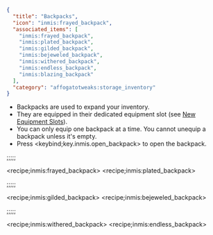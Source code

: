 ```json
{
  "title": "Backpacks",
  "icon": "inmis:frayed_backpack",
  "associated_items": [
    "inmis:frayed_backpack",
    "inmis:plated_backpack",
    "inmis:gilded_backpack",
    "inmis:bejeweled_backpack",
    "inmis:withered_backpack",
    "inmis:endless_backpack",
    "inmis:blazing_backpack"
  ],
  "category": "affogatotweaks:storage_inventory"
}
```

- Backpacks are used to expand your inventory.
- They are equipped in their dedicated equipment slot (see [New Equipment Slots](^affogatotweaks:storage_inventory/new_equipment_slots)).
- You can only equip one backpack at a time. You cannot unequip a backpack unless it's empty.
- Press <keybind;key.inmis.open_backpack> to open the backpack.

;;;;;

<recipe;inmis:frayed_backpack>
<recipe;inmis:plated_backpack>

;;;;;

<recipe;inmis:gilded_backpack>
<recipe;inmis:bejeweled_backpack>

;;;;;

<recipe;inmis:withered_backpack>
<recipe;inmis:endless_backpack>
